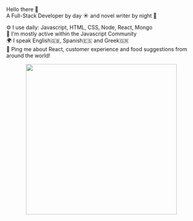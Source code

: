 Hello there 👋 <br>
A Full-Stack Developer by day ☀️ and novel writer by night 🌙 <br>

⚙️ I use daily: Javascript, HTML, CSS, Node, React, Mongo <br>
🚀 I'm mostly active within the Javascript Community <br>
🌍 I speak English🇬🇧, Spanish🇪🇸 and Greek🇬🇷 <br>
💬 Ping me about React, customer experience and food suggestions from around the world! <br>


<div id="header" align="center">
  <img src="https://media.giphy.com/media/v1.Y2lkPTc5MGI3NjExOWE2ZWFwaDRkZ2Uwc3Bidmc2MHlod3l0MHdwZmY1NWtraHJ4eGhsaiZlcD12MV9pbnRlcm5hbF9naWZfYnlfaWQmY3Q9Zw/1C8bHHJturSx2/giphy.gif" width="400"/>
</div>
